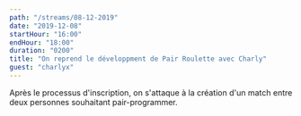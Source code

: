 ```yaml
---
path: "/streams/08-12-2019"
date: "2019-12-08"
startHour: "16:00"
endHour: "18:00"
duration: "0200"
title: "On reprend le développment de Pair Roulette avec Charly"
guest: "charlyx"
---
```


Après le processus d'inscription, on s'attaque à la création d'un match entre deux personnes souhaitant pair-programmer.

